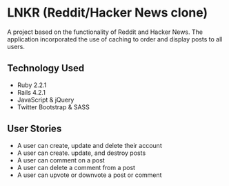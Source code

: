 # LNKR (Reddit/Hacker News clone)
A project based on the functionality of Reddit and Hacker News. The application incorporated the use of caching to order and display posts to all users.

Technology Used
---
- Ruby 2.2.1
- Rails 4.2.1
- JavaScript & jQuery
- Twitter Bootstrap & SASS

User Stories
---
- A user can create, update and delete their account
- A user can create. update, and destroy posts
- A user can comment on a post
- A user can delete a comment from a post
- A user can upvote or downvote a post or comment
